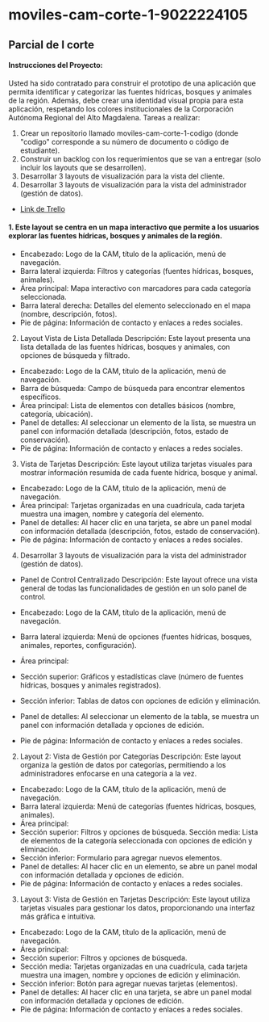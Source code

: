 # moviles-cam-corte-1-9022224105

## Parcial de I corte

#### Instrucciones del Proyecto:
Usted ha sido contratado para construir el prototipo de una aplicación que permita
identificar y categorizar las fuentes hídricas, bosques y animales de la región.
Además, debe crear una identidad visual propia para esta aplicación, respetando
los colores institucionales de la Corporación Autónoma Regional del Alto
Magdalena.
Tareas a realizar:
1. Crear un repositorio llamado moviles-cam-corte-1-codigo (donde "codigo"
corresponde a su número de documento o código de estudiante).
2. Construir un backlog con los requerimientos que se van a entregar (solo
incluir los layouts que se desarrollen).
3. Desarrollar 3 layouts de visualización para la vista del cliente.
4. Desarrollar 3 layouts de visualización para la vista del administrador (gestión
de datos).

* [Link de Trello](https://trello.com/b/ky9iqDux/parcial-i-corte)

#### 1. Este layout se centra en un mapa interactivo que permite a los usuarios explorar las fuentes hídricas, bosques y animales de la región.

* Encabezado: Logo de la CAM, título de la aplicación, menú de navegación.
* Barra lateral izquierda: Filtros y categorías (fuentes hídricas, bosques, animales).
* Área principal: Mapa interactivo con marcadores para cada categoría seleccionada.
* Barra lateral derecha: Detalles del elemento seleccionado en el mapa (nombre, descripción, fotos).
* Pie de página: Información de contacto y enlaces a redes sociales.

2. Layout Vista de Lista Detallada
Descripción: Este layout presenta una lista detallada de las fuentes hídricas, bosques y animales, con opciones de búsqueda y filtrado.

* Encabezado: Logo de la CAM, título de la aplicación, menú de navegación.
* Barra de búsqueda: Campo de búsqueda para encontrar elementos específicos.
* Área principal: Lista de elementos con detalles básicos (nombre, categoría, ubicación).
* Panel de detalles: Al seleccionar un elemento de la lista, se muestra un panel con información detallada (descripción, fotos, estado de conservación).
* Pie de página: Información de contacto y enlaces a redes sociales.

3.  Vista de Tarjetas
Descripción: Este layout utiliza tarjetas visuales para mostrar información resumida de cada fuente hídrica, bosque y animal.

* Encabezado: Logo de la CAM, título de la aplicación, menú de navegación.
* Área principal: Tarjetas organizadas en una cuadrícula, cada tarjeta muestra una imagen, nombre y categoría del elemento.
* Panel de detalles: Al hacer clic en una tarjeta, se abre un panel modal con información detallada (descripción, fotos, estado de conservación).
* Pie de página: Información de contacto y enlaces a redes sociales.

 4. Desarrollar 3 layouts de visualización para la vista del administrador (gestión
de datos).

* Panel de Control Centralizado
Descripción: Este layout ofrece una vista general de todas las funcionalidades de gestión en un solo panel de control.

* Encabezado: Logo de la CAM, título de la aplicación, menú de navegación.
* Barra lateral izquierda: Menú de opciones (fuentes hídricas, bosques, animales, reportes, configuración).
* Área principal:
* Sección superior: Gráficos y estadísticas clave (número de fuentes hídricas, bosques y animales registrados).
* Sección inferior: Tablas de datos con opciones de edición y eliminación.
* Panel de detalles: Al seleccionar un elemento de la tabla, se muestra un panel con información detallada y opciones de edición.
* Pie de página: Información de contacto y enlaces a redes sociales.

2. Layout 2: Vista de Gestión por Categorías
Descripción: Este layout organiza la gestión de datos por categorías, permitiendo a los administradores enfocarse en una categoría a la vez.

* Encabezado: Logo de la CAM, título de la aplicación, menú de navegación.
* Barra lateral izquierda: Menú de categorías (fuentes hídricas, bosques, animales).
* Área principal:
* Sección superior: Filtros y opciones de búsqueda.
 Sección media: Lista de elementos de la categoría seleccionada con opciones de edición y eliminación.
* Sección inferior: Formulario para agregar nuevos elementos.
* Panel de detalles: Al hacer clic en un elemento, se abre un panel modal con información detallada y opciones de edición.
* Pie de página: Información de contacto y enlaces a redes sociales.

3. Layout 3: Vista de Gestión en Tarjetas
Descripción: Este layout utiliza tarjetas visuales para gestionar los datos, proporcionando una interfaz más gráfica e intuitiva.

* Encabezado: Logo de la CAM, título de la aplicación, menú de navegación.
* Área principal:
* Sección superior: Filtros y opciones de búsqueda.
* Sección media: Tarjetas organizadas en una cuadrícula, cada tarjeta muestra una imagen, nombre y opciones de edición y eliminación.
* Sección inferior: Botón para agregar nuevas tarjetas (elementos).
* Panel de detalles: Al hacer clic en una tarjeta, se abre un panel modal con información detallada y opciones de edición.
* Pie de página: Información de contacto y enlaces a redes sociales.